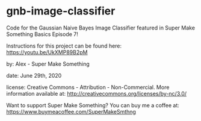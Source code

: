 # gnb-image-classifier
Code for the Gaussian Naive Bayes Image Classifier featured in Super Make Something Basics Episode 7!

Instructions for this project can be found here: https://youtu.be/UkXMP89B2pM

by: Alex - Super Make Something

date: June 29th, 2020

license: Creative Commons - Attribution - Non-Commercial. More information available at: http://creativecommons.org/licenses/by-nc/3.0/

Want to support Super Make Something? You can buy me a coffee at: https://www.buymeacoffee.com/SuperMakeSmthng
